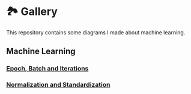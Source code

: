# 🏞 Gallery
This repository contains some diagrams I made about machine learning.
## Machine Learning

### [Epoch, Batch and Iterations](https://github.com/hahahumble/Gallery/blob/main/Machine-Learning/Epoch-Batch-lterations)
### [Normalization and Standardization](https://github.com/hahahumble/Gallery/tree/main/Machine-Learning/Normalization-Standardization)
